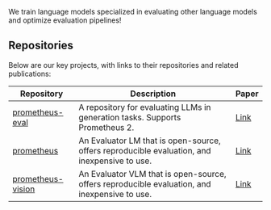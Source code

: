 We train language models specialized in evaluating other language models and optimize evaluation pipelines!

## Repositories

Below are our key projects, with links to their repositories and related publications:

| Repository         | Description | Paper |
|--------------------|-------------|-------|
| [prometheus-eval](https://github.com/prometheus-eval/prometheus-eval)    | A repository for evaluating LLMs in generation tasks. Supports Prometheus 2. | [Link](https://arxiv.org/abs/2405.01535) |
| [prometheus](https://github.com/prometheus-eval/prometheus)         | An Evaluator LM that is open-source, offers reproducible evaluation, and inexpensive to use. | [Link](https://arxiv.org/abs/2310.08491) |
| [prometheus-vision](https://github.com/prometheus-eval/prometheus-vision)  | An Evaluator VLM that is open-source, offers reproducible evaluation, and inexpensive to use. | [Link](https://arxiv.org/abs/2401.06591) |
